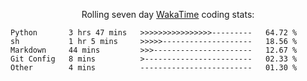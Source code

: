 <!--<p align="center">
  <img width="auto" src ="https://github-readme-stats.vercel.app/api/top-langs/?username=syrkis&layout=compact&hide_border=true&theme=darcula&bg_color=00000000&langs_count=6&hide=jupyter%20notebook,JavaScript,HTML" width = 400>
      <img src ="https://github-readme-streak-stats.herokuapp.com?user=syrkis&theme=darcula&hide_border=true&background=FFFFFF00" width = 400>

</p>-->
<p align="center">Rolling seven day <a href='https://wakatime.com/'> WakaTime</a> coding stats:</p>
<!--START_SECTION:waka-->

```text
Python       3 hrs 47 mins   >>>>>>>>>>>>>>>>---------   64.72 %
sh           1 hr 5 mins     >>>>>--------------------   18.56 %
Markdown     44 mins         >>>----------------------   12.67 %
Git Config   8 mins          >------------------------   02.33 %
Other        4 mins          -------------------------   01.30 %
```

<!--END_SECTION:waka-->
